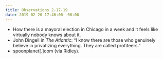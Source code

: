 ```yaml
---
title: Observations 2-17-19
date: 2019-02-20 17:46:00 -06:00
---
```


- How there is a mayoral election in Chicago in a week and it feels like virtually nobody knows about it.
- John Dingell in *The Atlantic*: “I know there are those who genuinely believe in privatizing everything. They are called profiteers.”
- spoonplanet[.]com (via Ridley).